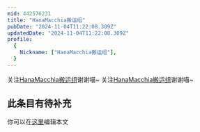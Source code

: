 ```yaml
---
mid: 442576231
title: "HanaMacchia搬运组"
pubDate: "2024-11-04T11:22:08.309Z"
updatedDate: "2024-11-04T11:22:08.309Z"
profile:
  {
    Nickname: ["HanaMacchia搬运组"],
  }
---
```


关注[HanaMacchia搬运组](https://space.bilibili.com/442576231)谢谢喵~ 关注[HanaMacchia搬运组](https://space.bilibili.com/442576231)谢谢喵~

## 此条目有待补充
你可以在[这里](https://github.com/Yuhanawa/VTuber.ICU-Content/edit/master/v/HanaMacchia搬运组/index.md)编辑本文

